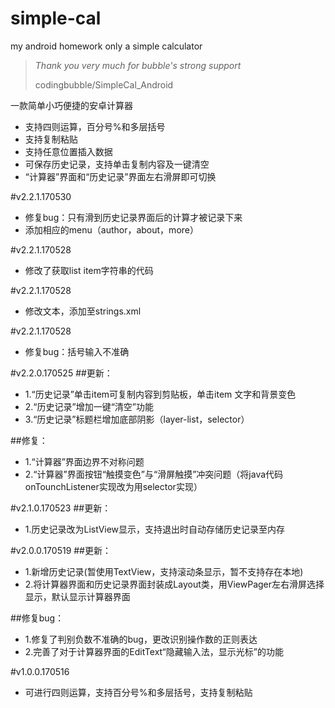 # simple-cal
my android homework only a simple calculator
>*Thank you very much for bubble's strong support*
>
>codingbubble/SimpleCal_Android


一款简单小巧便捷的安卓计算器

- 支持四则运算，百分号%和多层括号
- 支持复制粘贴
- 支持任意位置插入数据
- 可保存历史记录，支持单击复制内容及一键清空
- “计算器”界面和“历史记录”界面左右滑屏即可切换

#v2.2.1.170530
- 修复bug：只有滑到历史记录界面后的计算才被记录下来
- 添加相应的menu（author，about，more）

#v2.2.1.170528
- 修改了获取list item字符串的代码

#v2.2.1.170528
- 修改文本，添加至strings.xml

#v2.2.1.170528
- 修复bug：括号输入不准确

#v2.2.0.170525
##更新：
- 1.“历史记录”单击item可复制内容到剪贴板，单击item 文字和背景变色
- 2.“历史记录”增加一键“清空”功能
- 3.“历史记录”标题栏增加底部阴影（layer-list，selector）

##修复：
- 1.“计算器”界面边界不对称问题
- 2.“计算器”界面按钮“触摸变色”与“滑屏触摸”冲突问题（将java代码onTounchListener实现改为用selector实现）

#v2.1.0.170523
##更新：
- 1.历史记录改为ListView显示，支持退出时自动存储历史记录至内存

#v2.0.0.170519
##更新：
- 1.新增历史记录(暂使用TextView，支持滚动条显示，暂不支持存在本地)
- 2.将计算器界面和历史记录界面封装成Layout类，用ViewPager左右滑屏选择显示，默认显示计算器界面

##修复bug：
- 1.修复了判别负数不准确的bug，更改识别操作数的正则表达
- 2.完善了对于计算器界面的EditText“隐藏输入法，显示光标”的功能

#v1.0.0.170516
- 可进行四则运算，支持百分号%和多层括号，支持复制粘贴
